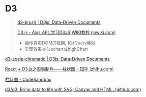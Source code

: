 # D3

> [d3-brush | D3js: Data-Driven Documents](https://d3js.org.cn/document/d3-brush/#api-reference)
>
> [D3.js - Axis API_学习D3JS|WIKI教程 (iowiki.com)](https://iowiki.com/d3js/d3js_axis_api.html)
>
> - 操作真实DOM的框架, 和JQuery类似
> - 实现效果类似echart或highChart



[d3-scale-chromatic | D3js: Data-Driven Documents](https://d3js.org.cn/document/d3-scale-chromatic/#api-reference)

[React + D3.js之图表制作——柱状图 - 知乎 (zhihu.com)](https://zhuanlan.zhihu.com/p/85862899)

[柱状图 - CodeSandbox](https://codesandbox.io/embed/zhuzhuangtu-ukfzt)

[d3/d3: Bring data to life with SVG, Canvas and HTML. (github.com)](https://github.com/d3/d3)